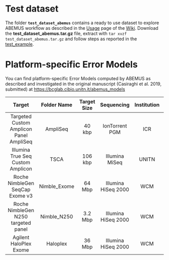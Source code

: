 # Test dataset

The folder **`test_dataset_abemus`** contains a ready to use dataset to explore ABEMUS workflow as described in the [Usage](https://github.com/cibiobcg/abemus/wiki/Usage) page of the [Wiki](https://github.com/cibiobcg/abemus/wiki).
Download the **test_dataset_abemus.tar.gz** file, extract with `tar xvzf test_dataset_abemus.tar.gz` and follow steps as reported in the [test_example](https://github.com/cibiobcg/abemus/blob/master/test_example.R).

# Platform-specific Error Models

You can find platform-specific Error Models computed by ABEMUS as described and investigated in the original manuscript (Casiraghi et al. 2019, submitted) at https://bcglab.cibio.unitn.it/abemus_models

|                  ﻿Target                 |  Folder Name | Target Size |      Sequencing     | Institution | n. Controls | Seq. Protocol |           PMID           |
|:---------------------------------------:|:------------:|:-----------:|:-------------------:|:-----------:|:-----------:|:-------------:|:------------------------:|
| Targeted Custom Amplicon Panel AmpliSeq |   AmpliSeq   |    40 kbp   |    IonTorrent PGM   |     ICR     |     113     |       SE      |    25232177, 26537258    |
|    Illumina True Seq Custom Amplicon    |     TSCA     |   106 kbp   |    Illumina MiSeq   |    UNITN    |      3      |       PE      |            --            |
|     Roche NimbleGen SeqCap Exome v3     | Nimble_Exome |    64 Mbp   | Illumina HiSeq 2000 |     WCM     |      40     |       SE      | Beltran et al, submitted |
|   Roche NimbleGen N250 targeted panel   |  Nimble_N250 |   3.2 Mbp   | Illumina HiSeq 2000 |     WCM     |      20     |       PE      |            --            |
|          Agilent HaloPlex Exome         |   Haloplex   |    36 Mbp   | Illumina HiSeq 2000 |     WCM     |      50     |       PE      |         26855148         |

